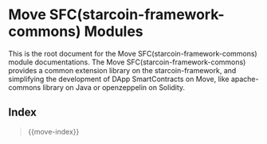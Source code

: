 # Move SFC(starcoin-framework-commons) Modules

This is the root document for the Move  SFC(starcoin-framework-commons) module documentations. The Move  SFC(starcoin-framework-commons) provides a common extension library on the starcoin-framework, and simplifying 
the development of DApp SmartContracts on Move, like apache-commons library on Java or openzeppelin on Solidity.

## Index

> {{move-index}}
